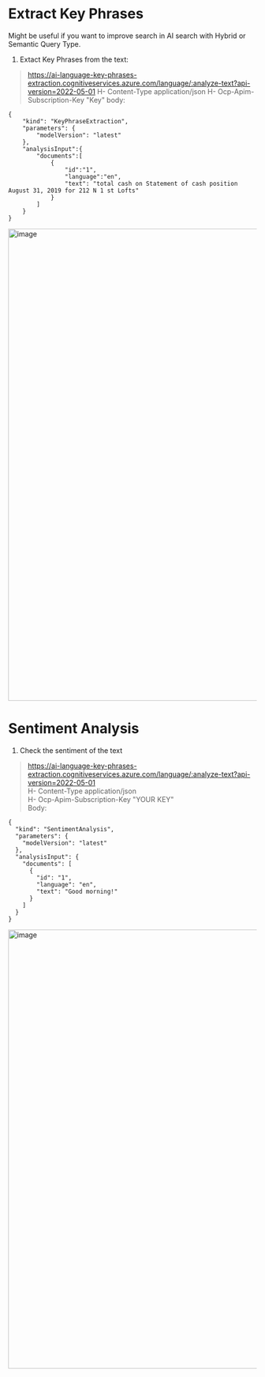 # Extract Key Phrases
Might be useful if you want to improve search in AI search with Hybrid or Semantic Query Type.  

1. Extact Key Phrases from the text:

> https://ai-language-key-phrases-extraction.cognitiveservices.azure.com/language/:analyze-text?api-version=2022-05-01
> H- Content-Type application/json
> H- Ocp-Apim-Subscription-Key "Key"
> body:
```
{
    "kind": "KeyPhraseExtraction",
    "parameters": {
        "modelVersion": "latest"
    },
    "analysisInput":{
        "documents":[
            {
                "id":"1",
                "language":"en",
                "text": "total cash on Statement of cash position August 31, 2019 for 212 N 1 st Lofts"
            }
        ]
    }
}
```

<img width="955" alt="image" src="https://github.com/user-attachments/assets/ea708dd2-de00-4d81-8ab9-ff8aba10013a" />

# Sentiment Analysis

1. Check the sentiment of the text  

> https://ai-language-key-phrases-extraction.cognitiveservices.azure.com/language/:analyze-text?api-version=2022-05-01  
> H- Content-Type application/json  
> H- Ocp-Apim-Subscription-Key "YOUR KEY"  
> Body:  
```
{
  "kind": "SentimentAnalysis",
  "parameters": {
    "modelVersion": "latest"
  },
  "analysisInput": {
    "documents": [
      {
        "id": "1",
        "language": "en",
        "text": "Good morning!"
      }
    ]
  }
}
```


<img width="888" alt="image" src="https://github.com/user-attachments/assets/c8a2e01c-a2a9-48cc-89f5-8f98d35964ce" />
